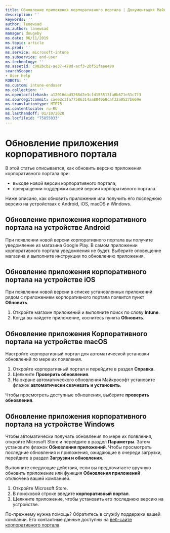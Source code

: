 ```yaml
---
title: Обновление приложения корпоративного портала | Документация Майкрософт
description: ''
keywords: ''
author: lenewsad
ms.author: lanewsad
manager: dougeby
ms.date: 06/11/2019
ms.topic: article
ms.prod: ''
ms.service: microsoft-intune
ms.subservice: end-user
ms.technology: ''
ms.assetid: c002bcb2-ae37-478d-acf3-2bf51faae490
searchScope:
- User help
ROBOTS: ''
ms.custom: intune-enduser
ms.collection: ''
ms.openlocfilehash: a12016dad3268d2e3cfd155513fa6b671e31c7f3
ms.sourcegitcommit: caee3c3fa77586314aa8040b0caf32a0527b669e
ms.translationtype: MTE75
ms.contentlocale: ru-RU
ms.lasthandoff: 01/10/2020
ms.locfileid: "75855033"
---
```

# <a name="how-to-update-the-company-portal-app"></a>Обновление приложения корпоративного портала

В этой статье описывается, как обновить версию приложения корпоративного портала при:  
* выходе новой версии корпоративного портала;
* прекращении поддержки вашей версии корпоративного портала.

Ниже описано, как обновить приложение или получить его последнюю версию на устройствах с Android, iOS, macOS и Windows.    

## <a name="update-the-company-portal-app-on-your-android-device"></a>Обновление приложения корпоративного портала на устройстве Android  

При появлении новой версии корпоративного портала вы получите уведомление из магазина Google Play. В самом приложении корпоративного портала уведомления не будет. Выберите оповещение магазина и выполните инструкции по обновлению приложения. 

## <a name="update-the-company-portal-app-on-your-ios-device"></a>Обновление приложения корпоративного портала на устройстве iOS  

При появлении новой версии в списке установленных приложений рядом с приложением корпоративного портала появится пункт **Обновить**.  

1. Откройте магазин приложений и выполните поиск по слову **Intune**.  
2. Когда вы найдете приложение, коснитесь пункта **Обновить**.  

## <a name="update-the-company-portal-app-on-your-macos-device"></a>Обновление приложения Корпоративного портала на устройстве macOS

Настройте корпоративный портал для автоматической установки обновлений по мере их появления. 

1. Откройте корпоративный портал и перейдите в раздел **Справка**. 
2. Щелкните **Проверить обновления**. 
3. На экране автоматического обновления Майкрософт установите флажок **автоматически скачивать и установить**. 

Чтобы просмотреть доступные обновления, выберите **проверить обновления**.  

## <a name="update-the-company-portal-app-on-your-windows-device"></a>Обновление приложения корпоративного портала на устройстве Windows
Чтобы автоматически получать обновления по мере их появления, откройте Microsoft Store и перейдите в раздел **Параметры**. Затем установите флажок **Обновления приложений**. Чтобы просмотреть последние обновления и приложения, ожидающие в очереди загрузки, перейдите в раздел **Загрузки и обновления**.  

Выполните следующие действия, если вы предпочитаете вручную обновить приложение или функция **Обновления приложений** отключена вашей компанией.  
1. Откройте Microsoft Store.
2. В поисковой строке введите **корпоративный портал**.
3. Щелкните приложение, чтобы установить его последнюю версию на устройстве. 


По-прежнему нужна помощь? Обратитесь в службу поддержки вашей компании. Его контактные данные доступны на [веб-сайте корпоративного портала](https://go.microsoft.com/fwlink/?linkid=2010980).
